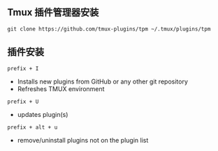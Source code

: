 ## Tmux 插件管理器安装
`git clone https://github.com/tmux-plugins/tpm ~/.tmux/plugins/tpm`

## 插件安装
`prefix + I`
- Installs new plugins from GitHub or any other git repository
- Refreshes TMUX environment

`prefix + U`
- updates plugin(s)

`prefix + alt + u`
- remove/uninstall plugins not on the plugin list
